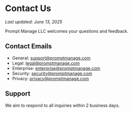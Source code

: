 # Contact Us

_Last updated: June 13, 2025_

Prompt Manage LLC welcomes your questions and feedback.

## Contact Emails
- General: [support@promptmanage.com](mailto:support@promptmanage.com)
- Legal: [legal@promptmanage.com](mailto:legal@promptmanage.com)
- Enterprise: [enterprise@promptmanage.com](mailto:enterprise@promptmanage.com)
- Security: [security@promptmanage.com](mailto:security@promptmanage.com)
- Privacy: [privacy@promptmanage.com](mailto:privacy@promptmanage.com)

## Support
We aim to respond to all inquiries within 2 business days. 